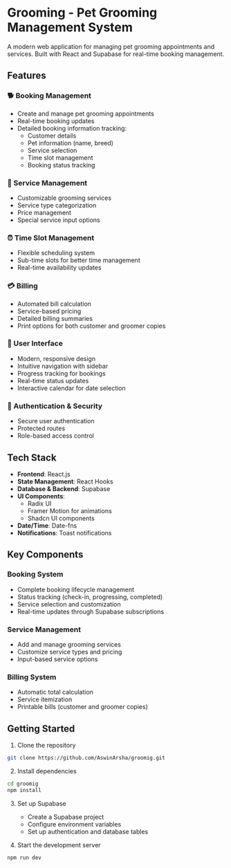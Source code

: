 # Grooming - Pet Grooming Management System

A modern web application for managing pet grooming appointments and services. Built with React and Supabase for real-time booking management.

## Features

### 🐕 Booking Management
- Create and manage pet grooming appointments
- Real-time booking updates
- Detailed booking information tracking:
  - Customer details
  - Pet information (name, breed)
  - Service selection
  - Time slot management
  - Booking status tracking

### 💅 Service Management
- Customizable grooming services
- Service type categorization
- Price management
- Special service input options

### ⏰ Time Slot Management
- Flexible scheduling system
- Sub-time slots for better time management
- Real-time availability updates

### 💳 Billing
- Automated bill calculation
- Service-based pricing
- Detailed billing summaries
- Print options for both customer and groomer copies

### 📱 User Interface
- Modern, responsive design
- Intuitive navigation with sidebar
- Progress tracking for bookings
- Real-time status updates
- Interactive calendar for date selection

### 🔐 Authentication & Security
- Secure user authentication
- Protected routes
- Role-based access control

## Tech Stack

- **Frontend**: React.js
- **State Management**: React Hooks
- **Database & Backend**: Supabase
- **UI Components**: 
  - Radix UI
  - Framer Motion for animations
  - Shadcn UI components
- **Date/Time**: Date-fns
- **Notifications**: Toast notifications

## Key Components

### Booking System
- Complete booking lifecycle management
- Status tracking (check-in, progressing, completed)
- Service selection and customization
- Real-time updates through Supabase subscriptions

### Service Management
- Add and manage grooming services
- Customize service types and pricing
- Input-based service options

### Billing System
- Automatic total calculation
- Service itemization
- Printable bills (customer and groomer copies)

## Getting Started

1. Clone the repository
```bash
git clone https://github.com/AswinArsha/groomig.git
```

2. Install dependencies
```bash
cd groomig
npm install
```

3. Set up Supabase
   - Create a Supabase project
   - Configure environment variables
   - Set up authentication and database tables

4. Start the development server
```bash
npm run dev
```
